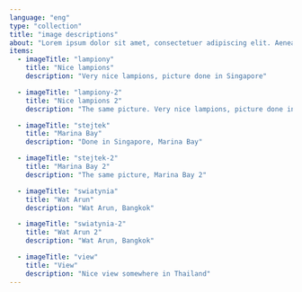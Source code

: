 ```yaml
---
language: "eng"
type: "collection"
title: "image descriptions"
about: "Lorem ipsum dolor sit amet, consectetuer adipiscing elit. Aenean commodo ligula eget dolor. Aenean massa. Cum sociis natoque penatibus et magnis dis parturient montes, nascetur ridiculus mus. Donec quam felis, ultricies nec, pellentesque eu, pretium quis, sem. Nulla consequat massa quis enim. Donec pede justo, fringilla vel, aliquet nec, vulputate eget, arcu. In enim justo, rhoncus ut, imperdiet a, venenatis vitae, justo. Nullam dictum felis eu pede mollis pretium. Integer tincidunt. Cras dapibus. Vivamus elementum semper nisi. Aenean vulputate eleifend tellus. Aenean leo ligula, porttitor eu, consequat vitae, eleifend ac, enim. Aliquam lorem ante, dapibus in, viverra quis, feugiat a, tellus. Phasellus viverra nulla ut metus varius laoreet. Quisque rutrum. Aenean imperdiet. Etiam ultricies nisi vel augue. Curabitur ullamcorper ultricies nisi. Nam eget dui. Etiam rhoncus. Maecenas tempus, tellus eget condimentum rhoncus, sem quam semper libero, sit amet adipiscing sem neque sed ipsum. Nam quam nunc, blandit vel, luctus pulvinar, hendrerit id, lorem. Maecenas nec odio et ante tincidunt tempus. Donec vitae sapien ut libero venenatis faucibus. Nullam quis ante. Etiam sit amet orci eget eros faucibus tincidunt. Duis leo. Sed fringilla mauris sit amet nibh. Donec sodales sagittis magna. Sed consequat, leo eget bibendum sodales, augue velit cursus nunc"
items:
  - imageTitle: "lampiony"
    title: "Nice lampions"
    description: "Very nice lampions, picture done in Singapore"

  - imageTitle: "lampiony-2"
    title: "Nice lampions 2"
    description: "The same picture. Very nice lampions, picture done in Singapore"

  - imageTitle: "stejtek"
    title: "Marina Bay"
    description: "Done in Singapore, Marina Bay"

  - imageTitle: "stejtek-2"
    title: "Marina Bay 2"
    description: "The same picture, Marina Bay 2"

  - imageTitle: "swiatynia"
    title: "Wat Arun"
    description: "Wat Arun, Bangkok"

  - imageTitle: "swiatynia-2"
    title: "Wat Arun 2"
    description: "Wat Arun, Bangkok"

  - imageTitle: "view"
    title: "View"
    description: "Nice view somewhere in Thailand"
---
```


